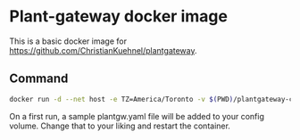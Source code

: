# Plant-gateway docker image

This is a basic docker image for https://github.com/ChristianKuehnel/plantgateway.

## Command

```bash
docker run -d --net host -e TZ=America/Toronto -v $(PWD)/plantgateway-config:/config ghcr.io/Chris-V/plantgateway
```

On a first run, a sample plantgw.yaml file will be added to your config volume. Change that to your liking and restart the container.

